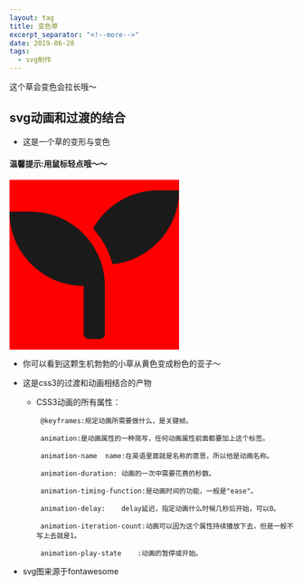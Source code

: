 ```yaml
---
layout: tag
title: 变色草
excerpt_separator: "<!--more-->"
date: 2019-06-28
tags:
  - svg制作
---
```


这个草会变色会拉长哦～

<!--more-->

## <b>svg动画和过渡的结合</b>

* 这是一个草的变形与变色

#### <b>温馨提示</b>:用鼠标轻点哦～～

<div class="seed">
<svg aria-hidden="true" focusable="false" data-prefix="fas" data-icon="seedling" class="svg-inline--fa fa-seedling fa-w-16" role="img" xmlns="http://www.w3.org/2000/svg" viewBox="0 0 512 512"><path fill="currentColor" d="M64 96H0c0 123.7 100.3 224 224 224v144c0 8.8 7.2 16 16 16h32c8.8 0 16-7.2 16-16V320C288 196.3 187.7 96 64 96zm384-64c-84.2 0-157.4 46.5-195.7 115.2 27.7 30.2 48.2 66.9 59 107.6C424 243.1 512 147.9 512 32h-64z"></path></svg>
</div>
<style>
.seed svg
{
	width:300px;
	height:300px;
	background:green;
	transition:width 2s;
	-webkit-transition:width 2s; /* Safari */
}

.seed svg:hover
{
	width:500px;
}
.seed svg{
	width:300px;
	height:300px;
	background:red;
	animation:myfirst 5s;
	-webkit-animation:myfirst 5s; /* Safari and Chrome */
}

@keyframes myfirst
{
	from {background:yellow;}
	to {background:pink;}
}

@-webkit-keyframes myfirst /* Safari and Chrome */
{
	from {background:yellow;}
	to {background:pink;}
}
</style>
* 你可以看到这颗生机勃勃的小草从黄色变成粉色的亚子～

* 这是css3的过渡和动画相结合的产物
   
     * CSS3动画的所有属性：
             
            @keyframes:规定动画所需要做什么，是关键帧。
          
            animation:是动画属性的一种简写，任何动画属性前面都要加上这个标签。
           	
            animation-name	name:在英语里面就是名称的意思，所以他是动画名称。
           
            animation-duration:	动画的一次中需要花费的秒数。
           	
            animation-timing-function:是动画时间的功能，一般是"ease"。
           
            animation-delay:	delay延迟，指定动画什么时候几秒后开始，可以0。
           
            animation-iteration-count:动画可以因为这个属性持续播放下去，但是一般不写上去就是1。
         
            animation-play-state	:动画的暂停或开始。	

* svg图来源于fontawesome